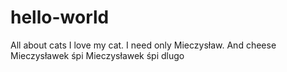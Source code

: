 # hello-world
All about cats
I love my cat. I need only Mieczysław.
And cheese
Mieczysławek śpi
Mieczysławek śpi dlugo
